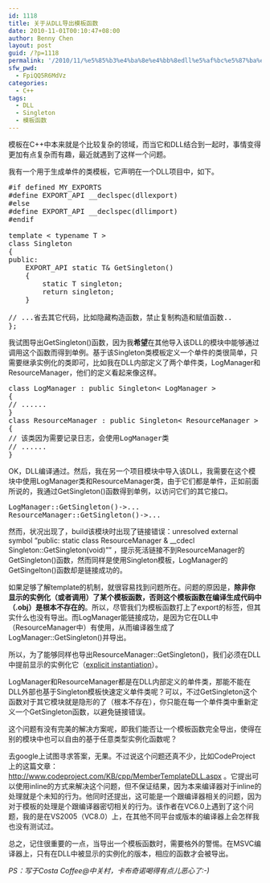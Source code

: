 ```yaml
---
id: 1118
title: 关于从DLL导出模板函数
date: 2010-11-01T00:10:47+08:00
author: Benny Chen
layout: post
guid: /?p=1118
permalink: '/2010/11/%e5%85%b3%e4%ba%8e%e4%bb%8edll%e5%af%bc%e5%87%ba%e6%a8%a1%e6%9d%bf%e5%87%bd%e6%95%b0/'
sfw_pwd:
  - FpiQQ5R6MdVz
categories:
  - C++
tags:
  - DLL
  - Singleton
  - 模板函数
---
```

模板在C++中本来就是个比较复杂的领域，而当它和DLL结合到一起时，事情变得更加有点复杂而有趣，最近就遇到了这样一个问题。

我有一个用于生成单件的类模板，它声明在一个DLL项目中，如下。

<pre class="brush: cpp; title: ; notranslate" title="">#if defined MY_EXPORTS
#define EXPORT_API __declspec(dllexport)
#else
#define EXPORT_API __declspec(dllimport)
#endif

template &lt; typename T &gt;
class Singleton
{
public:
	EXPORT_API static T& GetSingleton()
	{
		static T singleton;
		return singleton;
	}

// ...省去其它代码，比如隐藏构造函数，禁止复制构造和赋值函数..
};
</pre>

我试图导出GetSingleton()函数，因为我**希望**在其他导入该DLL的模块中能够通过调用这个函数而得到单例。基于该Singleton类模板定义一个单件的类很简单，只需要继承实例化的类即可，比如我在DLL内部定义了两个单件类，LogManager和ResourceManager，他们的定义看起来像这样。

<pre class="brush: cpp; title: ; notranslate" title="">class LogManager : public Singleton&lt; LogManager &gt;
{
// ......
}
class ResourceManager : public Singleton&lt; ResourceManager &gt;
{
// 该类因为需要记录日志，会使用LogManager类
// ......
}
</pre>

OK，DLL编译通过。然后，我在另一个项目模块中导入该DLL，我需要在这个模块中使用LogManager类和ResourceManager类，由于它们都是单件，正如前面所说的，我通过GetSingleton()函数得到单例，以访问它们的其它接口。

<pre class="brush: cpp; title: ; notranslate" title="">LogManager::GetSingleton()-&gt;...
ResourceManager::GetSingleton()-&gt;...
</pre>

然而，状况出现了，build该模块时出现了链接错误：unresolved external symbol &#8220;public: static class ResourceManager & __cdecl Singleton::GetSingleton(void)&#8221;” ，提示死活链接不到ResourceManager的GetSingleton()函数，然而同样是使用Singleton模板，LogManager的GetSingelton()函数却是链接成功的。

如果足够了解template的机制，就很容易找到问题所在。问题的原因是，**除非你显示的实例化（或者调用）了某个模板函数，否则这个模板函数在编译生成代码中（.obj）是根本不存在的**。所以，尽管我们为模板函数打上了export的标签，但其实什么也没有导出。而LogManager能链接成功，是因为它在DLL中（ResourceManager中）有使用，从而编译器生成了LogManager::GetSingleton()并导出。

所以，为了能够同样也导出ResourceManager::GetSingleton()，我们必须在DLL中提前显示的实例化它（[explicit instantiation](http://msdn.microsoft.com/en-us/library/by56e477%28v=VS.80%29.aspx)）。

LogManager和ResourceManager都是在DLL内部定义的单件类，那能不能在DLL外部也基于Singleton模板快速定义单件类呢？可以，不过GetSingleton这个函数对于其它模块就是隐形的了（根本不存在），你只能在每一个单件类中重新定义一个GetSingleton函数，以避免链接错误。

这个问题有没有完美的解决方案呢，即我们能否让一个模板函数完全导出，使得在别的模块中也可以自由的基于任意类型实例化函数呢？

去google上试图寻求答案，无果。不过说这个问题还真不少，比如CodeProject上的这篇文章：<http://www.codeproject.com/KB/cpp/MemberTemplateDLL.aspx> 。它提出可以使用inline的方式来解决这个问题，但不保证结果，因为本来编译器对于inline的处理就是个未知的行为。他同时还提出，这可能是一个跟编译器相关的问题，因为对于模板的处理是个跟编译器密切相关的行为。该作者在VC6.0上遇到了这个问题，我的是在VS2005（VC8.0）上，在其他不同平台或版本的编译器上会怎样我也没有测试过。

总之，记住很重要的一点，当导出一个模板函数时，需要格外的警惕。在MSVC编译器上，只有在DLL中被显示的实例化的版本，相应的函数才会被导出。

_PS：写于Costa Coffee@中关村，卡布奇诺喝得有点儿恶心了:-)_